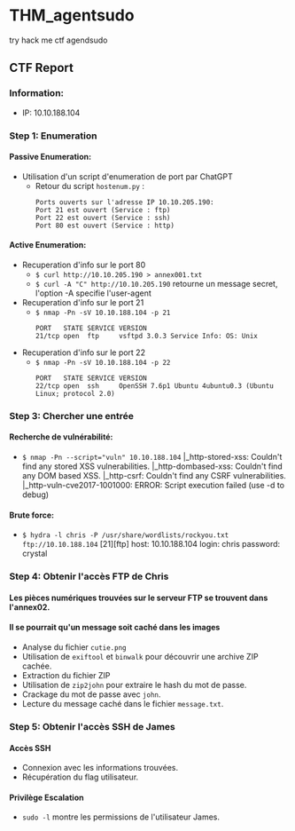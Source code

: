 # THM_agentsudo
try hack me ctf agendsudo
## CTF Report

### Information:
- IP: 10.10.188.104

### Step 1: Enumeration

#### Passive Enumeration:
- Utilisation d'un script d'enumeration de port par ChatGPT
  - Retour du script `hostenum.py` :
    ```
    Ports ouverts sur l'adresse IP 10.10.205.190:
    Port 21 est ouvert (Service : ftp)
    Port 22 est ouvert (Service : ssh)
    Port 80 est ouvert (Service : http)
    ```

#### Active Enumeration:
- Recuperation d'info sur le port 80
  - `$ curl http://10.10.205.190 > annex001.txt`
  - `$ curl -A "C" http://10.10.205.190` retourne un message secret, l'option -A specifie l'user-agent
- Recuperation d'info sur le port 21
  - `$ nmap -Pn -sV 10.10.188.104 -p 21`
    ```
    PORT   STATE SERVICE VERSION
    21/tcp open  ftp     vsftpd 3.0.3 Service Info: OS: Unix
    ```
- Recuperation d'info sur le port 22
  - `$ nmap -Pn -sV 10.10.188.104 -p 22`
    ```
    PORT   STATE SERVICE VERSION
    22/tcp open  ssh     OpenSSH 7.6p1 Ubuntu 4ubuntu0.3 (Ubuntu Linux; protocol 2.0)
    ```

### Step 3: Chercher une entrée

#### Recherche de vulnérabilité:
- `$ nmap -Pn --script="vuln" 10.10.188.104`
|_http-stored-xss: Couldn't find any stored XSS vulnerabilities.
|_http-dombased-xss: Couldn't find any DOM based XSS.
|_http-csrf: Couldn't find any CSRF vulnerabilities.
|_http-vuln-cve2017-1001000: ERROR: Script execution failed (use -d to debug)

#### Brute force:
- `$ hydra -l chris -P /usr/share/wordlists/rockyou.txt ftp://10.10.188.104`
[21][ftp] host: 10.10.188.104 login: chris password: crystal

### Step 4: Obtenir l'accès FTP de Chris

#### Les pièces numériques trouvées sur le serveur FTP se trouvent dans l'annex02.
#### Il se pourrait qu'un message soit caché dans les images
- Analyse du fichier `cutie.png`
- Utilisation de `exiftool` et `binwalk` pour découvrir une archive ZIP cachée.
- Extraction du fichier ZIP
- Utilisation de `zip2john` pour extraire le hash du mot de passe.
- Crackage du mot de passe avec `john`.
- Lecture du message caché dans le fichier `message.txt`.

### Step 5: Obtenir l'accès SSH de James

#### Accès SSH
- Connexion avec les informations trouvées.
- Récupération du flag utilisateur.

#### Privilège Escalation
- `sudo -l` montre les permissions de l'utilisateur James.
